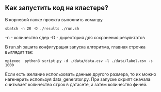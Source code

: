 ## Как запустить код на кластере?

В корневой папке проекта выполнить команду

	sbatch -n 20 -D ./results ./run.sh 

-n - количество ядер
-D - директория для сохранения результатов

В run.sh зашита конфигурация запуска алгоритма, главная строчка выглядит так:

	mpiexec  python3 script.py -d ./data/data.csv -l ./data/label.csv -s 1000

Если есть желание использовать данные другого размера, то их можно нагенерить используя data_generator.py.
При запуске скрипт сначала считывает количество строк в датасете, а затем количество фичей.

